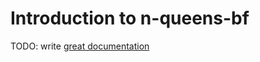 # Introduction to n-queens-bf

TODO: write [great documentation](http://jacobian.org/writing/great-documentation/what-to-write/)
